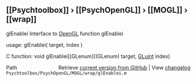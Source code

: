## [[Psychtoolbox]] &#8250; [[PsychOpenGL]] &#8250; [[MOGL]] &#8250; [[wrap]]

glEnablei  Interface to [OpenGL](OpenGL) function glEnablei  
  
usage:  glEnablei( target, index )  
  
C function:  void glEnablei[(GLenum]((GLenum) target, [GLuint](GLuint) index)  




<div class="code_header" style="text-align:right;">
  <span style="float:left;">Path&nbsp;&nbsp;</span> <span class="counter">Retrieve <a href=
  "https://raw.github.com/Psychtoolbox-3/Psychtoolbox-3/beta/Psychtoolbox/PsychOpenGL/MOGL/wrap/glEnablei.m">current version from GitHub</a> | View <a href=
  "https://github.com/Psychtoolbox-3/Psychtoolbox-3/commits/beta/Psychtoolbox/PsychOpenGL/MOGL/wrap/glEnablei.m">changelog</a></span>
</div>
<div class="code">
  <code>Psychtoolbox/PsychOpenGL/MOGL/wrap/glEnablei.m</code>
</div>

